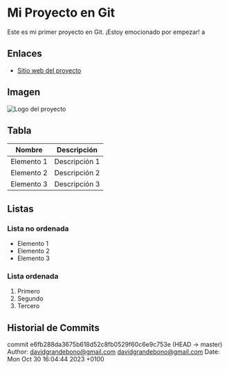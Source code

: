 # Mi Proyecto en Git

Este es mi primer proyecto en Git. ¡Estoy emocionado por empezar! a

## Enlaces
- [Sitio web del proyecto](https://es.wikipedia.org/wiki/Página_web)

## Imagen
![Logo del proyecto](https://img.freepik.com/vector-gratis/vector-degradado-logotipo-colorido-pajaro_343694-1365.jpg)

## Tabla
| Nombre    | Descripción       |
|-----------|-------------------|
| Elemento 1 | Descripción 1    |
| Elemento 2 | Descripción 2    |
| Elemento 3 | Descripción 3    |

## Listas
### Lista no ordenada
- Elemento 1
- Elemento 2
- Elemento 3

### Lista ordenada
1. Primero
2. Segundo
3. Tercero

## Historial de Commits

commit e6fb288da3675b618d52c8fb0529f60c6e9c753e (HEAD -> master)
Author: davidgrandebono@gmail.com <davidgrandebono@gmail.com>
Date:   Mon Oct 30 16:04:44 2023 +0100